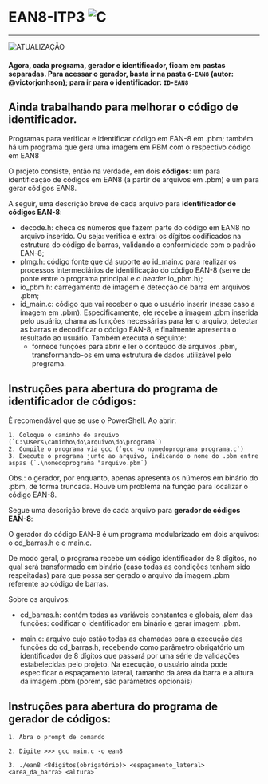 # EAN8-ITP3 ![C](https://img.shields.io/badge/language-C-blue)

---
![ATUALIZAÇÃO](https://img.shields.io/badge/ATUALIZA%C3%87%C3%83O-white?style=plastic&logoColor=violet&color=FF0012)
#### Agora, cada programa, gerador e identificador, ficam em pastas separadas. Para acessar o gerador, basta ir na pasta `G-EAN8` (autor: @victorjonhson); para ir para o identificador: `ID-EAN8`
Ainda trabalhando para melhorar o código de identificador. 
---

Programas para verificar e identificar código em EAN-8 em .pbm; também há um programa que gera uma imagem em PBM com o respectivo código em EAN8

O projeto consiste, então na verdade, em dois **códigos**: um para identificação de códigos em EAN8 (a partir de arquivos em .pbm) e um para gerar códigos EAN8.

A seguir, uma descrição breve de cada arquivo para **identificador de códigos EAN-8**:
- decode.h: checa os números que fazem parte do código em EAN8 no arquivo inserido. Ou seja: verifica e extrai os dígitos codificados na estrutura do código de barras, validando a conformidade com o padrão EAN-8;
- pImg.h: código fonte que dá suporte ao id_main.c para realizar os processos intermediários de identificação do código EAN-8 (serve de ponte entre o programa principal e o _header_ io_pbm.h);
- io_pbm.h: carregamento de imagem e detecção de barra em arquivos .pbm;
- id_main.c: código que vai receber o que o usuário inserir (nesse caso a imagem em .pbm). Especificamente, ele recebe a imagem .pbm inserida pelo usuário, chama as funções necessárias para ler o arquivo, detectar as barras e decodificar o código EAN-8, e finalmente apresenta o resultado ao usuário. Também executa o seguinte:
    - fornece funções para abrir e ler o conteúdo de arquivos .pbm, transformando-os em uma estrutura de dados utilizável pelo programa.

## Instruções para abertura do programa de identificador de códigos:
É recomendável que se use o PowerShell. Ao abrir:

    1. Coloque o caminho do arquivo (`C:\Users\caminho\do\arquivo\do\programa`)
    2. Compile o programa via gcc (`gcc -o nomedoprograma programa.c`)
    3. Execute o programa junto ao arquivo, indicando o nome do .pbm entre aspas (`.\nomedoprograma "arquivo.pbm`)

Obs.: o gerador, por enquanto, apenas apresenta os números em binário do .pbm, de forma truncada. Houve um problema na função para localizar o código EAN-8. 

Segue uma descrição breve de cada arquivo para **gerador de códigos EAN-8**:

O gerador do código EAN-8 é um programa modularizado em dois arquivos: o cd_barras.h e o main.c. 

De modo geral, o programa recebe um código identificador de 8 dígitos, no qual será transformado em binário (caso todas as condições tenham sido respeitadas) para que possa ser gerado o arquivo da imagem .pbm referente ao código de barras.

Sobre os arquivos: 
- cd_barras.h: contém todas as variáveis constantes e globais, além das funções: codificar o identificador em binário e gerar imagem .pbm.

- main.c: arquivo cujo estão todas as chamadas para a execução das funções do cd_barras.h, recebendo como parâmetro obrigatório um identificador de 8 dígitos que passará por uma série de validações estabelecidas pelo projeto. Na execução, o usuário ainda pode especificar o espaçamento lateral, tamanho da área da barra e a altura da imagem .pbm (porém, são parâmetros opcionais)

## Instruções para abertura do programa de gerador de códigos:

```
1. Abra o prompt de comando 

2. Digite >>> gcc main.c -o ean8 

3. ./ean8 <8digitos(obrigatório)> <espaçamento_lateral> <area_da_barra> <altura>
```
